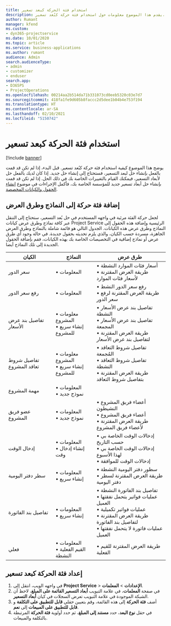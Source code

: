 ```yaml
---
title: استخدام فئة الحركة كبعد تسعير
description: يقدم هذا الموضوع معلومات حول استخدام فئة حركة كبُعد تسعير.
author: Rumant
manager: kfend
ms.custom:
- dyn365-projectservice
ms.date: 10/01/2020
ms.topic: article
ms.service: business-applications
ms.author: rumant
audience: Admin
search.audienceType:
- admin
- customizer
- enduser
search.app:
- D365PS
- ProjectOperations
ms.openlocfilehash: 00214aa2b514da71b331073cd0eeb5320c03e7d7
ms.sourcegitcommit: 418fa1fe9d605b8faccc2d5dee1b04b4e753f194
ms.translationtype: HT
ms.contentlocale: ar-SA
ms.lasthandoff: 02/10/2021
ms.locfileid: "5150742"
---
```

# <a name="use-transaction-category-as-a-pricing-dimension"></a>استخدام فئة الحركة كبعد تسعير

[!include [banner](../includes/psa-now-project-operations.md)]

يوضح هذا الموضوع كيفية استخدام فئة حركة كبُعد تسعير. قبل البدء، إذا لم تكن قد قمت بالفعل بإنشاء حل لبعد التسعير، فستحتاج إلى إنشاء حل جديد. إذا كان لديك بالفعل حل لأبعاد التسعير، فيمكنك القيام بالتغييرات الخاصة بك في ذلك الحل. إذا لم تكن قد قمت بإنشاء حل أبعاد تسعير جديد للمؤسسة الخاصة بك، فأكمل الإجراءات في موضوع [إنشاء الحقول والكيانات المخصصة](create-custom-fields-entities.md).

## <a name="add-transaction-category-to-forms-and-views"></a>إضافة فئة حركة إلى النماذج وطرق العرض
لجعل حركة الفئة مرئية في واجهه المستخدم في حل بُعد التسعير، ستحتاج إلى التنقل عبر كافة نماذج وطرق عرض كيانات Project Service الرئيسية وإضافة هذه الحقول إلى النماذج وطرق عرض هذه الكيانات.
الجدول التالي هو قائمة شاملة بالنماذج وطرق العرض الجاهزة، مسردة حسب الكيان، والذي يلزم تحديثه بحقول جديدة. في حالة وجود أي طرق عرض أو نماذج إضافية في التخصيصات الخاصة بك بهذه الكيانات، فقم بإضافة الحقول الجديدة إلى تلك النماذج أيضا.

|  الكيان        | النماذج     |طرق عرض        |
| ------------------------------|---------------------------------|----------------------------------|
|  سعر الدور|• المعلومات |• أسعار فئات الموارد النشطة<br> • طريقة العرض المقترنة لأسعار فئات الموارد|
|  رفع سعر الدور|• المعلومات|• رفع سعر الدور النشط<br>• طريقة العرض المقترنة لرفع سعر الدور|
|  تفاصيل بند عرض الأسعار‬|• معلومات المشروع<br>• إنشاء سريع للمشروع|• تفاصيل بند عرض الأسعار‬ النشطة<br>• تفاصيل بند عرض الأسعار المجمعة<br>• طريقة العرض المقترنة لتفاصيل بند عرض الأسعار|
|  تفاصيل شروط تعاقد المشروع|• معلومات المشروع<br>• إنشاء سريع للمشروع|• تفاصيل شروط التعاقد المُجمعة<br>• تفاصيل شروط التعاقد النشطة<br>• طريقة العرض المقترنة بتفاصيل شروط التعاقد|
|  مهمة المشروع|• المعلومات<br>• نموذج جديد||
|  عضو فريق المشروع|• المعلومات<br>• نموذج جديد|• أعضاء فريق المشروع النشيطون<br>• أعضاء فريق المشروع<br>• طريقة العرض المقترنة لأعضاء فريق المشروع|
|  إدخال الوقت|• المعلومات<br>• إنشاء إدخال وقت|• إدخالات الوقت الخاصة بي حسب التاريخ<br>• إدخالات الوقت الخاصة بي لهذا الأسبوع<br>• إدخالات الوقت للموافقة|
|  سطر دفتر اليومية|• المعلومات<br>• إنشاء سريع|• سطور دفتر اليومية النشطة<br>• طريقة العرض المقترنة لسطر دفتر اليومية|
|  تفاصيل بند الفاتورة|• المعلومات<br>• إنشاء سريع|• تفاصيل بند الفاتورة النشطة<br>• عمليات فواتير يتحمل نفقتها العميل<br>• عمليات فواتير تكميلية<br>• طريقة العرض المقترنة لتفاصيل بند الفاتورة<br>• عمليات فاتورة لا يتحمل نفقتها العميل|
|  فعلي|• المعلومات<br>• القيم الفعلية النشطة|• طريقة العرض المقترنة للقيم الفعلية|

## <a name="set-up-transaction-category-as-a-pricing-dimension"></a>إعداد فئة الحركة كبعد تسعير

1. في واجهه الويب، انتقل إلى **Project Service** > **الإعدادات** > **المعلمات**. 
2. في صفحة **المعلمات**، في علامة التبويب **أبعاد التسعير القائمة على المبلغ**، لاحظ أن الشبكة الموجودة في علامة التبويب تعرض السجلات في كيان **أبعاد التسعير**.
3. أضف **فئة الحركة** إلى هذه القائمة، وقم بتعيين حقلي **قابل للتطبيق على التكلفة** و **قابل للتطبيق على المبيعات** إلى **نعم**.
4. في حقل **نوع البعد**، حدد **مستند إلى المبلغ**، ثم حدد أولوية **فئة الحركة** المرتبطة بالتكلفة والمبيعات.
